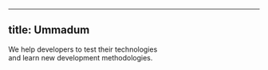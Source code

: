 
---
title: Ummadum
---

We help developers to test their technologies <br>
and learn new development methodologies.

